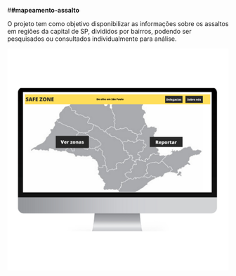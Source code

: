 #**#mapeamento-assalto**

O projeto tem como objetivo disponibilizar as informações sobre os assaltos em regiões da capital de SP, divididos por bairros, podendo ser pesquisados ou consultados individualmente para análise.

![Escopo inicial da Home Page do site](EscopoTela.png)
